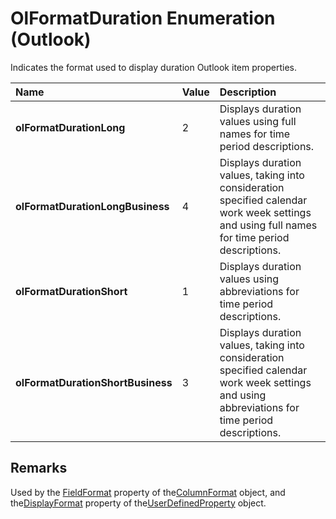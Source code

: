 
# OlFormatDuration Enumeration (Outlook)

Indicates the format used to display duration Outlook item properties.



|**Name**|**Value**|**Description**|
|:-----|:-----|:-----|
| **olFormatDurationLong**|2|Displays duration values using full names for time period descriptions.|
| **olFormatDurationLongBusiness**|4|Displays duration values, taking into consideration specified calendar work week settings and using full names for time period descriptions.|
| **olFormatDurationShort**|1|Displays duration values using abbreviations for time period descriptions.|
| **olFormatDurationShortBusiness**|3|Displays duration values, taking into consideration specified calendar work week settings and using abbreviations for time period descriptions.|

## Remarks

Used by the [FieldFormat](14064b56-65c2-1c7d-1e74-3bfa2d2ccaa7.md) property of the[ColumnFormat](acbbdd97-e695-d1e7-c7ba-24f75efbf22c.md) object, and the[DisplayFormat](f891aa8d-a769-275d-c027-7c5260eafc97.md) property of the[UserDefinedProperty](aebe38db-0ff9-79d2-b5a7-751fea7c97f3.md) object.

